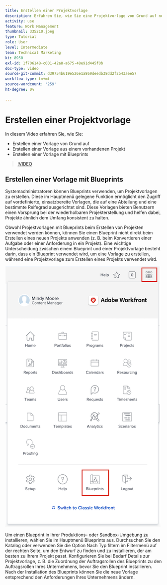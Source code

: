 ```yaml
---
title: Erstellen einer Projektvorlage
description: Erfahren Sie, wie Sie eine Projektvorlage von Grund auf neu und aus einer vorhandenen Vorlage erstellen.
activity: use
feature: Work Management
thumbnail: 335210.jpeg
type: Tutorial
role: User
level: Intermediate
team: Technical Marketing
kt: 8950
exl-id: 1f706148-c001-42a8-a675-48e91d445f0b
doc-type: video
source-git-commit: d39754b619e526e1a869deedb38dd2f2b43aee57
workflow-type: tm+mt
source-wordcount: '259'
ht-degree: 0%

---
```


# Erstellen einer Projektvorlage

In diesem Video erfahren Sie, wie Sie:

* Erstellen einer Vorlage von Grund auf
* Erstellen einer Vorlage aus einem vorhandenen Projekt
* Erstellen einer Vorlage mit Blueprints

>[!VIDEO](https://video.tv.adobe.com/v/335210/?quality=12)

## Erstellen einer Vorlage mit Blueprints

Systemadministratoren können Blueprints verwenden, um Projektvorlagen zu erstellen. Diese im Hauptmenü gelegene Funktion ermöglicht den Zugriff auf vordefinierte, einsatzbereite Vorlagen, die auf eine Abteilung und eine bestimmte Reifegrad ausgerichtet sind. Diese Vorlagen bieten Benutzern einen Vorsprung bei der wiederholbaren Projekterstellung und helfen dabei, Projekte ähnlich dem Umfang konsistent zu halten.

Obwohl Projektvorlagen mit Blueprints beim Erstellen von Projekten verwendet werden können, können Sie einen Blueprint nicht direkt beim Erstellen eines neuen Projekts anwenden (z. B. beim Konvertieren einer Aufgabe oder einer Anforderung in ein Projekt). Eine wichtige Unterscheidung zwischen einem Blueprint und einer Projektvorlage besteht darin, dass ein Blueprint verwendet wird, um eine Vorlage zu erstellen, während eine Projektvorlage zum Erstellen eines Projekts verwendet wird.

![Blueprints im Hauptmenü](assets/pt-blueprints-01.png)

Um einen Blueprint in Ihrer Produktions- oder Sandbox-Umgebung zu installieren, wählen Sie im Hauptmenü Blueprints aus. Durchsuchen Sie den Katalog oder verwenden Sie die Option Nach Typ filtern im Filtermenü auf der rechten Seite, um den Entwurf zu finden und zu installieren, der am besten zu Ihrem Projekt passt. Konfigurieren Sie bei Bedarf Details zur Projektvorlage, z. B. die Zuordnung der Auftragsrollen des Blueprints zu den Auftragsrollen Ihres Unternehmens, bevor Sie den Blueprint installieren. Nach der Installation des Blueprints können Sie die neue Vorlage entsprechend den Anforderungen Ihres Unternehmens ändern.
